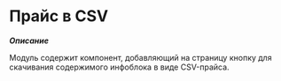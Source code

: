 # Прайс в CSV

***Описание***

Модуль содержит компонент, добавляющий на страницу кнопку для скачивания содержимого инфоблока в виде CSV-прайса.